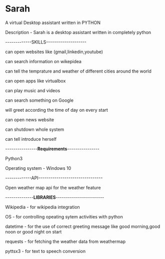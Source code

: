 # Sarah
A virtual Desktop assistant written in PYTHON

Description - Sarah is a desktop assistant written in completely python

-------------SKILLS--------------------

can open websites like (gmail,linkedin,youtube)

can search information on wikepidea 

can tell the temprature and weather of different cities around the world 

can open apps like virtualbox

can play music and videos 

can search something on Google

will greet according the time of day on every start 

can open news website

can shutdown whole system 

can tell introduce herself

----------------**Requirements**----------------

Python3

Operating system - Windows 10

-------------API--------------------------------

Open weather map api for the weather feature

--------------**LIBRARIES**------------------------

Wikipedia - for wikipedia integration

OS - for controlling opeating sytem activities with python

datetime - for the use of correct greeting message like good morning,good noon or good night on start

requests - for fetching the weather data from weathermap

pyttsx3 - for text to speech conversion


